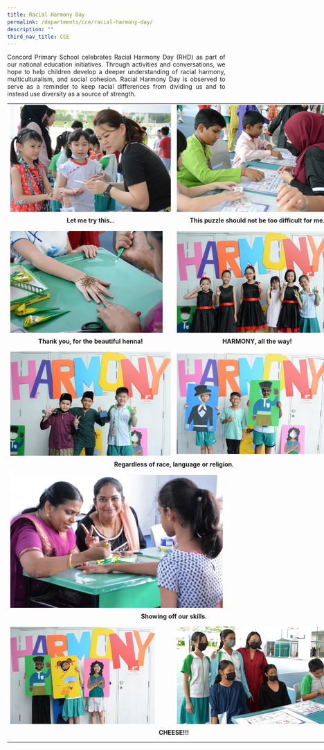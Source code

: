 ```yaml
---
title: Racial Harmony Day
permalink: /departments/cce/racial-harmony-day/
description: ""
third_nav_title: CCE
---
```

<p style="text-align:justify">Concord Primary School celebrates Racial Harmony Day (RHD) as part of our national education initiatives. Through activities and conversations, we hope to help children develop a deeper understanding of racial harmony, multiculturalism, and social cohesion. Racial Harmony Day is observed to serve as a reminder to keep racial differences from dividing us and to instead use diversity as a source of strength.</p>

<table style="width: 770px">
<colgroup>
<col style="width: 385px">
<col style="width: 385px">
</colgroup>
<tbody>
<tr>
 <td style="border-color:transparent"><img src="/images/racialharmony01.jpg"></td>
<td style="border-color:transparent"><img src="/images/racialharmony02.jpg" style="width:100%"></td>
</tr>
<tr>
<th style="text-align: center; border-color:transparent">Let me try this...</th>
<th style="text-align: center; border-color:transparent">This puzzle should not be too difficult for me.</th>
</tr>
<tr><td style="border-color:transparent"></td></tr>
<tr><td style="border-color:transparent"></td></tr>
<tr>
<td style="border-color:transparent"><img src="/images/racialharmony03.jpg" style="width:95%"></td>
<td style="border-color:transparent"><img src="/images/racialharmony04.jpg" style="width:95%"></td>
</tr>
<tr>
<th style="text-align: center; border-color:transparent">Thank you, for the beautiful henna!</th>
<th style="text-align: center; border-color:transparent">HARMONY, all the way!</th>
</tr>
<tr><td style="border-color:transparent"></td></tr>
<tr><td style="border-color:transparent"></td></tr>
<tr>
<td style="border-color:transparent"><img src="/images/racialharmony05.jpg" style="width:100%"></td>
<td style="border-color:transparent"><img src="/images/racialharmony06.jpg" style="width:95%"></td>
</tr>
<tr>
<th style="text-align: center; border-color:transparent" colspan="2">Regardless of race, language or religion.</th>
</tr>
<tr><td style="border-color:transparent"></td></tr>
<tr><td style="border-color:transparent"></td></tr>
<tr>
<td style="border-color:transparent" colspan="2"><img src="/images/racialharmony07.jpg" style="width:65%"></td>
</tr><tr>
<th style="text-align: center; border-color:transparent" colspan="2">Showing off our skills.</th>
</tr>
<tr><td style="border-color:transparent"></td></tr>
<tr><td style="border-color:transparent"></td></tr>
<tr>
<td style="border-color:transparent"><img src="/images/racialharmony08.jpg" style="width:90%"></td>
<td style="border-color:transparent"><img src="/images/racialharmony09.jpg"></td>
</tr>
<tr>
<th style="text-align: center; border-color:transparent" colspan="2">CHEESE!!!</th>
</tr>
<tr><td style="border-color:transparent"></td></tr>
<tr><td style="border-color:transparent"></td></tr>
</tbody>
</table>